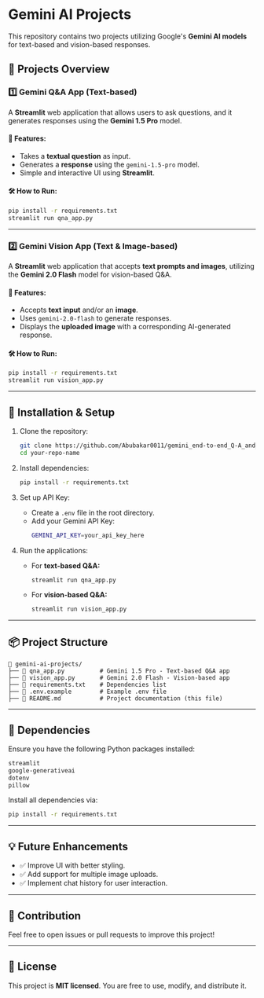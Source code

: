 # Gemini AI Projects

This repository contains two projects utilizing Google's **Gemini AI models** for text-based and vision-based responses.

## 📌 Projects Overview

### 1️⃣ Gemini Q&A App (Text-based)
A **Streamlit** web application that allows users to ask questions, and it generates responses using the **Gemini 1.5 Pro** model.

#### 🚀 Features:
- Takes a **textual question** as input.
- Generates a **response** using the `gemini-1.5-pro` model.
- Simple and interactive UI using **Streamlit**.

#### 🛠️ How to Run:
```sh
pip install -r requirements.txt
streamlit run qna_app.py
```

---

### 2️⃣ Gemini Vision App (Text & Image-based)
A **Streamlit** web application that accepts **text prompts and images**, utilizing the **Gemini 2.0 Flash** model for vision-based Q&A.

#### 🚀 Features:
- Accepts **text input** and/or an **image**.
- Uses `gemini-2.0-flash` to generate responses.
- Displays the **uploaded image** with a corresponding AI-generated response.

#### 🛠️ How to Run:
```sh
pip install -r requirements.txt
streamlit run vision_app.py
```

---

## 🔧 Installation & Setup
1. Clone the repository:
   ```sh
   git clone https://github.com/Abubakar0011/gemini_end-to-end_Q-A_and_Vision_Project.git
   cd your-repo-name
   ```

2. Install dependencies:
   ```sh
   pip install -r requirements.txt
   ```

3. Set up API Key:
   - Create a `.env` file in the root directory.
   - Add your Gemini API Key:
     ```sh
     GEMINI_API_KEY=your_api_key_here
     ```

4. Run the applications:
   - For **text-based Q&A:**
     ```sh
     streamlit run qna_app.py
     ```
   - For **vision-based Q&A:**
     ```sh
     streamlit run vision_app.py
     ```

---

## 📦 Project Structure
```
📂 gemini-ai-projects/
├── 📄 qna_app.py          # Gemini 1.5 Pro - Text-based Q&A app
├── 📄 vision_app.py       # Gemini 2.0 Flash - Vision-based app
├── 📄 requirements.txt    # Dependencies list
├── 📄 .env.example        # Example .env file
├── 📄 README.md           # Project documentation (this file)
```

---

## 📌 Dependencies
Ensure you have the following Python packages installed:
```sh
streamlit
google-generativeai
dotenv
pillow
```
Install all dependencies via:
```sh
pip install -r requirements.txt
```

---

## 💡 Future Enhancements
- ✅ Improve UI with better styling.
- ✅ Add support for multiple image uploads.
- ✅ Implement chat history for user interaction.

---

## 🤝 Contribution
Feel free to open issues or pull requests to improve this project!

---

## 📜 License
This project is **MIT licensed**. You are free to use, modify, and distribute it.

